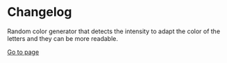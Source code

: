 # Changelog

Random color generator that detects the intensity to adapt the color of the letters and they can be more readable.

[Go to page](https://cristian-velazquez.github.io/random-color-generator/)
